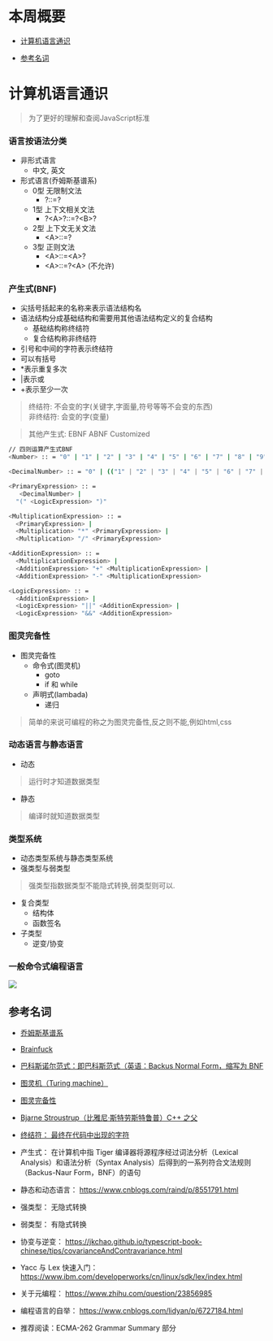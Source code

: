 # 本周概要
- [计算机语言通识](#计算机语言通识)

- [参考名词](#参考名词)

# 计算机语言通识
> 为了更好的理解和查阅JavaScript标准
### 语言按语法分类
- 非形式语言
  - 中文, 英文
- 形式语言(乔姆斯基谱系)
  - 0型 无限制文法
    - \?::=?
  - 1型 上下文相关文法
    - \?\<A>\?::=?\<B>?
  - 2型 上下文无关文法
    - \<A>::=?
  - 3型 正则文法
    - \<A>::=\<A>?
    - \<A>::=?\<A> (不允许)
  
### 产生式(BNF)
- 尖括号括起来的名称来表示语法结构名
- 语法结构分成基础结构和需要用其他语法结构定义的复合结构
  - 基础结构称终结符
  - 复合结构称非终结符
- 引号和中间的字符表示终结符
- 可以有括号
- *表示重复多次
- |表示或
- +表示至少一次
> 终结符: 不会变的字(关键字,字面量,符号等等不会变的东西)  
非终结符: 会变的字(变量)

> 其他产生式: EBNF ABNF Customized

```bash
// 四则运算产生式BNF
<Number> :: = "0" | "1" | "2" | "3" | "4" | "5" | "6" | "7" | "8" | "9"

<DecimalNumber> :: = "0" | (("1" | "2" | "3" | "4" | "5" | "6" | "7" | "8" | "9") <Number>*)

<PrimaryExpression> :: =
   <DecimalNumber> |
  "(" <LogicExpression> ")"

<MultiplicationExpression> :: =
  <PrimaryExpression> |
  <Multiplication> "*" <PrimaryExpression> |
  <Multiplication> "/" <PrimaryExpression>

<AdditionExpression> :: =
  <MultiplicationExpression> |
  <AdditionExpression> "+" <MultiplicationExpression> |
  <AdditionExpression> "-" <MultiplicationExpression>

<LogicExpression> :: =
  <AdditionExpression> |
  <LogicExpression> "||" <AdditionExpression> |
  <LogicExpression> "&&" <AdditionExpression>
```

### 图灵完备性
- 图灵完备性
  - 命令式(图灵机)
    - goto
    - if 和 while
  - 声明式(lambada)
    - 递归
> 简单的来说可编程的称之为图灵完备性,反之则不能,例如html,css

### 动态语言与静态语言
- 动态
> 运行时才知道数据类型
- 静态
> 编译时就知道数据类型

### 类型系统
- 动态类型系统与静态类型系统
- 强类型与弱类型
> 强类型指数据类型不能隐式转换,弱类型则可以.
- 复合类型
  - 结构体
  - 函数签名
- 子类型
  - 逆变/协变
### 一般命令式编程语言
![](https://jtr354.github.io/Frontend-01-Template/week02/command-languages.jpg)
## 参考名词
- [乔姆斯基谱系](https://zh.wikipedia.org/wiki/%E4%B9%94%E5%A7%86%E6%96%AF%E5%9F%BA%E8%B0%B1%E7%B3%BB)
- [Brainfuck](https://zh.wikipedia.org/wiki/Brainfuck)
- [巴科斯诺尔范式：即巴科斯范式（英语：Backus Normal Form，缩写为 BNF](https://zh.wikipedia.org/wiki/%E5%B7%B4%E7%A7%91%E6%96%AF%E8%8C%83%E5%BC%8F)
- [图灵机（Turing machine）](https://zh.wikipedia.org/wiki/%E5%9B%BE%E7%81%B5%E6%9C%BA)
- [图灵完备性](https://zh.wikipedia.org/wiki/%E5%9C%96%E9%9D%88%E5%AE%8C%E5%82%99%E6%80%A7)
- [Bjarne Stroustrup（比雅尼·斯特劳斯特鲁普）C++ 之父](https://zh.wikipedia.org/wiki/%E6%AF%94%E9%9B%85%E5%B0%BC%C2%B7%E6%96%AF%E7%89%B9%E5%8A%B3%E6%96%AF%E7%89%B9%E9%B2%81%E6%99%AE)

- [终结符： 最终在代码中出现的字符](https://zh.wikipedia.org/wiki/%E7%B5%82%E7%B5%90%E7%AC%A6%E8%88%87%E9%9D%9E%E7%B5%82%E7%B5%90%E7%AC%A6)
- 产生式： 在计算机中指 Tiger 编译器将源程序经过词法分析（Lexical Analysis）和语法分析（Syntax Analysis）后得到的一系列符合文法规则（Backus-Naur Form，BNF）的语句
- 静态和动态语言： https://www.cnblogs.com/raind/p/8551791.html
- 强类型： 无隐式转换
- 弱类型： 有隐式转换
- 协变与逆变： https://jkchao.github.io/typescript-book-chinese/tips/covarianceAndContravariance.html
- Yacc 与 Lex 快速入门： https://www.ibm.com/developerworks/cn/linux/sdk/lex/index.html
- 关于元编程： https://www.zhihu.com/question/23856985
- 编程语言的自举： https://www.cnblogs.com/lidyan/p/6727184.html
- 推荐阅读：ECMA-262 Grammar Summary 部分
